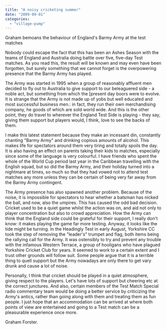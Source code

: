 ```yaml
---
title: "A noisy cricketing summer"
date: "2009-09-01"
categories: 
  - "village-pump"
---
```


Graham bemoans the behaviour of England's Barmy Army at the test matches

Nobody could escape the fact that this has been an Ashes Season with the teams of England and Australia doing battle over five, five-day Test matches. As you read this, the result will be known and may even have been forgotten, but surely something that we cannot forget is the overpowering presence that the Barmy Army has played.

The Army was started in 1995 when a group of reasonably affluent men decided to fly out to Australia to give support to our beleaguered side - a noble act, but something from which the \[present day boors were to evolve. It is strange that the Army is not made up of yobs but well educated and most successful business men.: in fact, they run their own merchandising company, he goods of which are sold world wide. And this is the other point, they do travel to wherever the England Test Side is playing - they say, giving them support but players would, I think, love to see the backs of them.

I make this latest statement because they make an incessant din, constantly chanting "Barmy Army" and drinking copious amounts of alcohol. This makes life for spectators around them very tiring and totally spoils the day. It is also having an effect on parents taking their kids to matches, especially since some of the language is very colourful. I have friends who spent the whole of the World Cup period last year in the Caribbean travelling with the English squad, but so did the Barmy Army, and their holiday turned into a nightmare at times, so much so that they had vowed not to attend test matches any more unless they can be certain of being very far away from the Barmy Army contingent.

The Army presence has also spawned another problem. Because of the noise, it is impossible for spectators to hear whether a batsman has nicked the ball, and now, also the umpires. This has caused the odd bad decision. Cricket used to be a quiet game whilst the action was on, and aid not only to player concentration but also to crowd appreciation. How the Army can think that the England side could be grateful for their support, I really don't know: it makes playing the game far more testing. Anyway, it looks like the tide might be turning. In the Headingly Test in early August, Yorkshire CC took the step of removing the "leader's" trumpet and flag, both items being the rallying call for the Army. It was ostensibly to try and prevent any trouble with the infamous Western Terrace, a group of hooligans who have plagued Yorkshire Cricket Club for years. It seemed to work to a certain extent and I trust other grounds will follow suit. Some people argue that it is a terrible thing to quell support but the Army nowadays are only there to get vary drunk and cause a lot of noise.

Personally, I think that cricket should be played in a quiet atmosphere, giving respect to the players. Let's have lots of support but cheering etc at the correct junctures. And also, certain members of the Test Match Special radio commentary team would be doing a better service by criticizing the Army's antics, rather than going along with them and treating them as fun people. I just hope that an accommodation can be arrived at where both points of view are entertained and going to a Test match can be a pleasurable experience once more.

Graham Forster.
